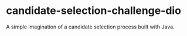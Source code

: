 # candidate-selection-challenge-dio
A simple imagination of a candidate selection process built with Java.
